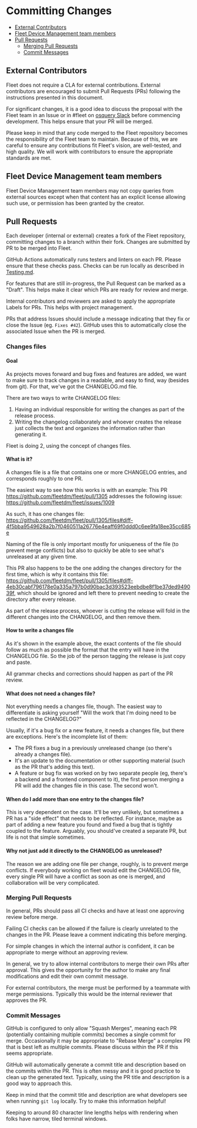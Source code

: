 # Committing Changes
- [External Contributors](#external-contributors)
- [Fleet Device Management team members](#fleet-device-management-team-members)
- [Pull Requests](#pull-requests)
  - [Merging Pull Requests](#merging-pull-requests)
  - [Commit Messages](#commit-messages)

## External Contributors

Fleet does not require a CLA for external contributions. External contributors are encouraged to submit Pull Requests (PRs) following the instructions presented in this document.

For significant changes, it is a good idea to discuss the proposal with the Fleet team in an Issue or in #fleet on [osquery Slack](https://join.slack.com/t/osquery/shared_invite/zt-h29zm0gk-s2DBtGUTW4CFel0f0IjTEw) before commencing development. This helps ensure that your PR will be merged.

Please keep in mind that any code merged to the Fleet repository becomes the responsibility of the Fleet team to maintain. Because of this, we are careful to ensure any contributions fit Fleet's vision, are well-tested, and high quality. We will work with contributors to ensure the appropriate standards are met.

## Fleet Device Management team members
Fleet Device Management team members may not copy queries from external sources except when that content has an explicit license allowing such use, or permission has been granted by the creator.

## Pull Requests

Each developer (internal or external) creates a fork of the Fleet repository, committing changes to a branch within their fork. Changes are submitted by PR to be merged into Fleet.

GitHub Actions automatically runs testers and linters on each PR. Please ensure that these checks pass. Checks can be run locally as described in [Testing.md](./Testing.md).

For features that are still in-progress, the Pull Request can be marked as a "Draft". This helps make it clear which PRs are ready for review and merge.

Internal contributors and reviewers are asked to apply the appropriate Labels for PRs. This helps with project management.

PRs that address Issues should include a message indicating that they fix or close the Issue (eg. `Fixes #42`). GitHub uses this to automatically close the associated Issue when the PR is merged.

### Changes files

#### Goal

As projects moves forward and bug fixes and features are added, we want to make sure to track changes in a readable, and easy to find, way (besides from git). For that, we've got the CHANGELOG.md file.

There are two ways to write CHANGELOG files:

1. Having an individual responsible for writing the changes as part of the release process.
2. Writing the changelog collaborately and whoever creates the release just collects the text and organizes the information rather than generating it.

Fleet is doing 2, using the concept of changes files.

#### What is it?

A changes file is a file that contains one or more CHANGELOG entries, and corresponds roughly to one PR.

The easiest way to see how this works is with an example: This PR https://github.com/fleetdm/fleet/pull/1305 addresses the following issue: https://github.com/fleetdm/fleet/issues/1009

As such, it has one changes file: https://github.com/fleetdm/fleet/pull/1305/files#diff-4f5bba9549628a2b7f0460511a26776e4eaff69f0ddd0c6ee9fa18ee35cc685e

Naming of the file is only important mostly for uniqueness of the file (to prevent merge conflicts) but also to quickly be able to see what's unreleased at any given time.

This PR also happens to be the one adding the changes directory for the first time, which is why it contains this file: https://github.com/fleetdm/fleet/pull/1305/files#diff-4eb30cabf796178e0a335a797b0d90bac3d393523eebdbe8f1be37ded949039f, which should be ignored and left there to prevent needing to create the directory after every release.

As part of the release process, whoever is cutting the release will fold in the different changes into the CHANGELOG, and then remove them.

#### How to write a changes file

As it's shown in the example above, the exact contents of the file should follow as much as possible the format that the entry will have in the CHANGELOG file. So the job of the person tagging the release is just copy and paste.

All grammar checks and corrections should happen as part of the PR review.

#### What does not need a changes file?

Not everything needs a changes file, though. The easiest way to differentiate is asking yourself "Will the work that I'm doing need to be reflected in the CHANGELOG?"

Usually, if it's a bug fix or a new feature, it needs a changes file, but there are exceptions. Here's the incomplete list of them:

- The PR fixes a bug in a previously unreleased change (so there's already a changes file).
- It's an update to the documentation or other supporting material (such as the PR that's adding this text).
- A feature or bug fix was worked on by two separate people (eg, there's a backend and a frontend component to it), the first person merging a PR will add the changes file in this case. The second won't.

#### When do I add more than one entry to the changes file?

This is very dependent on the case. It'll be very unlikely, but sometimes a PR has a "side effect" that needs to be reflected. For instance, maybe as part of adding a new feature you found and fixed a bug that is tightly coupled to the feature. Arguably, you should've created a separate PR, but life is not that simple sometimes.

#### Why not just add it directly to the CHANGELOG as unreleased?

The reason we are adding one file per change, roughly, is to prevent merge conflicts. If everybody working on fleet would edit the CHANGELOG file, every single PR will have a conflict as soon as one is merged, and collaboration will be very complicated.

### Merging Pull Requests

In general, PRs should pass all CI checks and have at least one approving review before merge.

Failing CI checks can be allowed if the failure is clearly unrelated to the changes in the PR. Please leave a comment indicating this before merging.

For simple changes in which the internal author is confident, it can be appropriate to merge without an approving review.

In general, we try to allow internal contributors to merge their own PRs after approval. This gives the opportunity for the author to make any final modifications and edit their own commit message.

For external contributors, the merge must be performed by a teammate with merge permissions. Typically this would be the internal reviewer that approves the PR.

### Commit Messages

GitHub is configured to only allow "Squash Merges", meaning each PR (potentially containing multiple commits) becomes a single commit for merge. Occasionally it may be appropriate to "Rebase Merge" a complex PR that is best left as multiple commits. Please discuss within the PR if this seems appropriate.

GitHub will automatically generate a commit title and description based on the commits within the PR. This is often messy and it is good practice to clean up the generated text. Typically, using the PR title and description is a good way to approach this.

Keep in mind that the commit title and description are what developers see when running `git log` locally. Try to make this information helpful!

Keeping to around 80 character line lengths helps with rendering when folks have narrow, tiled terminal windows.

<meta name="pageRank" value="3">